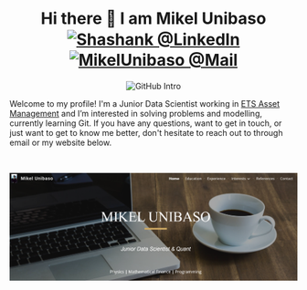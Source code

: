 <h1 align="center">Hi there 👋 I am Mikel Unibaso
  <br>
<a href="https://www.linkedin.com/in/mikel-unibaso/" target="_blank">
  <img align="center" alt="Shashank @LinkedIn" width="22px" src="https://cdn.jsdelivr.net/npm/simple-icons@v3/icons/linkedin.svg" />
</a>
  <a href="mailto:mikelunibas@gmail.com" target="_blank">
  <img align="center" alt="MikelUnibaso @Mail" width="22px" src="https://cdn.jsdelivr.net/npm/simple-icons@v3/icons/gmail.svg" />
</a>
</h1>

<p align="center">
<img width="200px" src="https://thewealthmosaic.s3.amazonaws.com/media/Logo_ETSAssetManagementFactory.png" align="center" alt="GitHub Intro" />
</p>

Welcome to my profile! I'm a Junior Data Scientist working in [ETS Asset Management](https://www.etsfactory.com) and I’m interested in solving problems and modelling, currently learning Git. If you have any questions, want to get in touch, or just want to get to know me better, don't hesitate to reach out to through email or my website below.

<br>

[![Web page link](folder/wpgit.png)](https://sites.google.com/view/mikelunibaso/home)


